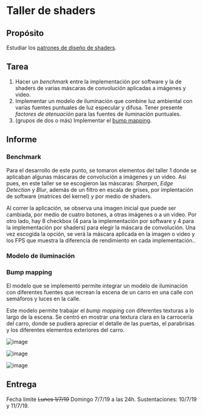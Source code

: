 # Taller de shaders

## Propósito

Estudiar los [patrones de diseño de shaders](http://visualcomputing.github.io/Shaders/#/4).

## Tarea

1. Hacer un _benchmark_ entre la implementación por software y la de shaders de varias máscaras de convolución aplicadas a imágenes y video.
2. Implementar un modelo de iluminación que combine luz ambiental con varias fuentes puntuales de luz especular y difusa. Tener presente _factores de atenuación_ para las fuentes de iluminación puntuales.
3. (grupos de dos o más) Implementar el [bump mapping](https://en.wikipedia.org/wiki/Bump_mapping).

## Informe

### Benchmark

Para el desarrollo de este punto, se tomaron elementos del taller 1 donde se aplicaban algunas máscaras de convolución a imágenes y un video. Así pues, en este taller se se escogieron las máscaras: _Sharpen_, _Edge Detection_ y _Blur_, además de un filtro en escala de grises, por implentación de software (matrices del kernel) y por medio de shaders. 

Al correr la aplicación, se observa una imagen inicial que puede ser cambiada, por medio de cuatro botones, a otras imágenes o a un video. Por otro lado, hay 8 checkbox (4 para la implementación por software y 4 para la implementación por shaders) para elegir la máscara de convolución. Una vez escogida la opción, se verá la máscara aplicada en la imagen o video y los FPS que muestra la diferencia de rendimiento en cada implementación..

### Modelo de iluminación

### Bump mapping

El modelo que se implementó permite integrar un modelo de iluminación con diferentes fuentes que recrean la escena de un carro en una calle con semáforos y luces en la calle.

Este modelo permite trabajar el *bump mapping* con diferentes texturas a lo largo de la escena. Se centró en mostrar una textura clara en la carrocería del carro, donde se pudiera apreciar el detalle de las puertas, el parabrisas y los diferentes elementos exteriores del carro.

![image](https://user-images.githubusercontent.com/13041087/60772307-059c4780-a0ba-11e9-9fdc-336641c9c8a5.png)

![image](https://user-images.githubusercontent.com/13041087/60772312-26649d00-a0ba-11e9-943b-5d292e86c9f4.png)

![image](https://user-images.githubusercontent.com/13041087/60772322-48f6b600-a0ba-11e9-98b2-367d0c47dd54.png)

## Entrega

Fecha límite ~~Lunes 1/7/19~~ Domingo 7/7/19 a las 24h. Sustentaciones: 10/7/19 y 11/7/19.
